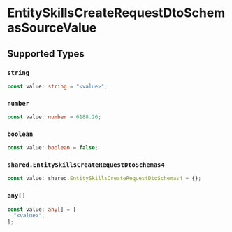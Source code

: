 # EntitySkillsCreateRequestDtoSchemasSourceValue


## Supported Types

### `string`

```typescript
const value: string = "<value>";
```

### `number`

```typescript
const value: number = 6188.26;
```

### `boolean`

```typescript
const value: boolean = false;
```

### `shared.EntitySkillsCreateRequestDtoSchemas4`

```typescript
const value: shared.EntitySkillsCreateRequestDtoSchemas4 = {};
```

### `any[]`

```typescript
const value: any[] = [
  "<value>",
];
```

